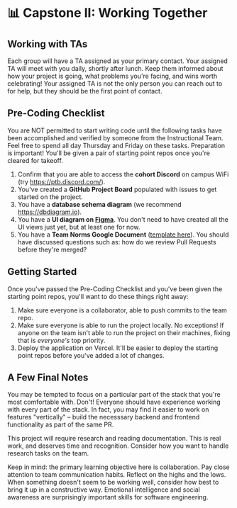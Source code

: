 # 📊 Capstone II: Working Together

## Working with TAs

Each group will have a TA assigned as your primary contact. Your assigned TA will meet with you daily, shortly after lunch. Keep them informed about how your project is going, what problems you're facing, and wins worth celebrating! Your assigned TA is not the only person you can reach out to for help, but they should be the first point of contact.

## Pre-Coding Checklist

You are NOT permitted to start writing code until the following tasks have been accomplished and verified by someone from the Instructional Team. Feel free to spend all day Thursday and Friday on these tasks. Preparation is important! You'll be given a pair of starting point repos once you're cleared for takeoff.

1. Confirm that you are able to access the **cohort Discord** on campus WiFi (try https://ptb.discord.com/).
2. You've created a **GitHub Project Board** populated with issues to get started on the project.
3. You have a **database schema diagram** (we recommend https://dbdiagram.io).
4. You have a **UI diagram on [Figma](https://www.figma.com/)**. You don't need to have created all the UI views just yet, but at least one for now.
5. You have a **Team Norms Google Document** ([template here](https://docs.google.com/document/d/1kKkbEWmXAA6VJK5ZPmkyeqgySchUwpPvuWMVLuiYeSs/edit?usp=sharing)). You should have discussed questions such as: how do we review Pull Requests before they're merged?

## Getting Started

Once you've passed the Pre-Coding Checklist and you've been given the starting point repos, you'll want to do these things right away:

1. Make sure everyone is a collaborator, able to push commits to the team repo.
2. Make sure everyone is able to run the project locally. No exceptions! If anyone on the team isn't able to run the project on their machines, fixing that is _everyone's_ top priority.
3. Deploy the application on Vercel. It'll be easier to deploy the starting point repos before you've added a lot of changes.

## A Few Final Notes

You may be tempted to focus on a particular part of the stack that you're most comfortable with. Don't! Everyone should have experience working with every part of the stack. In fact, you may find it easier to work on features "vertically" – build the necesssary backend and frontend functionality as part of the same PR.

This project will require research and reading documentation. This is real work, and deserves time and recognition. Consider how you want to handle research tasks on the team.

Keep in mind: the primary learning objective here is collaboration. Pay close attention to team communication habits. Reflect on the highs and the lows. When something doesn't seem to be working well, consider how best to bring it up in a constructive way. Emotional intelligence and social awareness are surprisingly important skills for software engineering.
